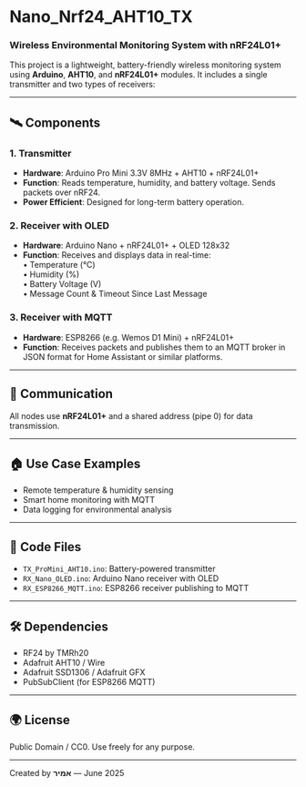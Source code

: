 # Nano_Nrf24_AHT10_TX

### Wireless Environmental Monitoring System with nRF24L01+

This project is a lightweight, battery-friendly wireless monitoring system using **Arduino**, **AHT10**, and **nRF24L01+** modules. It includes a single transmitter and two types of receivers:

---

## 🛰️ Components

### 1. **Transmitter**  
- **Hardware**: Arduino Pro Mini 3.3V 8MHz + AHT10 + nRF24L01+  
- **Function**: Reads temperature, humidity, and battery voltage. Sends packets over nRF24.  
- **Power Efficient**: Designed for long-term battery operation.

### 2. **Receiver with OLED**  
- **Hardware**: Arduino Nano + nRF24L01+ + OLED 128x32  
- **Function**: Receives and displays data in real-time:  
  • Temperature (°C)  
  • Humidity (%)  
  • Battery Voltage (V)  
  • Message Count & Timeout Since Last Message

### 3. **Receiver with MQTT**  
- **Hardware**: ESP8266 (e.g. Wemos D1 Mini) + nRF24L01+  
- **Function**: Receives packets and publishes them to an MQTT broker in JSON format for Home Assistant or similar platforms.

---

## 📡 Communication
All nodes use **nRF24L01+** and a shared address (pipe 0) for data transmission.

---

## 🏠 Use Case Examples
- Remote temperature & humidity sensing
- Smart home monitoring with MQTT
- Data logging for environmental analysis

---

## 📁 Code Files
- `TX_ProMini_AHT10.ino`: Battery-powered transmitter
- `RX_Nano_OLED.ino`: Arduino Nano receiver with OLED
- `RX_ESP8266_MQTT.ino`: ESP8266 receiver publishing to MQTT

---

## 🛠️ Dependencies
- RF24 by TMRh20
- Adafruit AHT10 / Wire
- Adafruit SSD1306 / Adafruit GFX
- PubSubClient (for ESP8266 MQTT)

---

## 🌍 License
Public Domain / CC0. Use freely for any purpose.

---

Created by **אמיר** — June 2025

